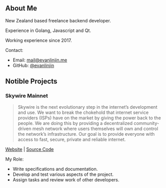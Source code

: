 ## About Me

New Zealand based freelance backend developer.

Experience in Golang, Javascript and Qt.

Working experience since 2017.

Contact:
- Email: [mail@evanlinjin.me](mailto:mail@evanlinjin.me)
- GitHub: [@evanlinjin](https://github.com/evanlinjin)

## Notible Projects

### Skywire Mainnet

> Skywire is the next evolutionary step in the internet’s development and use. We want to break the  chokehold that internet service providers (ISPs) have on the market by giving the power back to the  people. We are doing this by providing a decentralized community-driven mesh network where users  themselves will own and control the network’s infrastructure. Our goal is to provide everyone with access  to fast, secure, private and reliable internet.

[Website](https://www.skycoin.com/skywire) | [Source Code](https://github.com/SkycoinProject/skywire-mainnet)

My Role:

- Write specifications and documentation.
- Develop and test various aspects of the project.
- Assign tasks and review work of other developers.